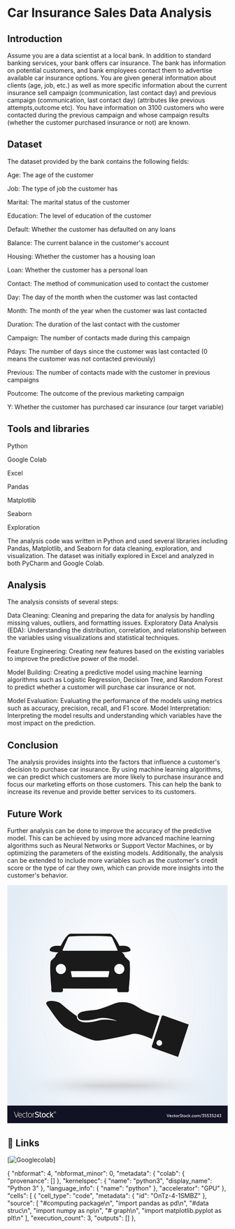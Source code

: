 
# Car Insurance Sales Data Analysis


## Introduction
Assume you are a data scientist at a local bank. In addition to standard banking services, your bank offers car insurance. The bank has information on potential customers, and bank employees contact them to advertise available car insurance options.
You are given general information about clients (age, job, etc.) as well as more specific information about the current insurance sell campaign (communication, last contact day) and previous campaign (communication, last contact day) (attributes like previous attempts,outcome etc).
You have information on 3100 customers who were contacted during the previous campaign and whose campaign results (whether the customer purchased insurance or not) are known.

## Dataset
The dataset provided by the bank contains the following fields:

Age: The age of the customer

Job: The type of job the customer has

Marital: The marital status of the customer

Education: The level of education of the customer

Default: Whether the customer has defaulted on any loans

Balance: The current balance in the customer's account

Housing: Whether the customer has a housing loan

Loan: Whether the customer has a personal loan

Contact: The method of communication used to contact the customer

Day: The day of the month when the customer was last contacted

Month: The month of the year when the customer was last contacted

Duration: The duration of the last contact with the customer

Campaign: The number of contacts made during this campaign

Pdays: The number of days since the customer was last contacted (0 means the customer was not contacted previously)

Previous: The number of contacts made with the customer in previous campaigns

Poutcome: The outcome of the previous marketing campaign

Y: Whether the customer has purchased car insurance (our target variable)


## Tools and libraries 

Python

Google Colab

Excel

Pandas

Matplotlib

Seaborn 

Exploration


The analysis code was written in Python and used several libraries including Pandas, Matplotlib, and Seaborn for data cleaning, exploration, and visualization. The dataset was initially explored in Excel and analyzed in both PyCharm and Google Colab.
## Analysis

The analysis consists of several steps:

Data Cleaning: Cleaning and preparing the data for analysis by handling missing values, outliers, and formatting issues.
Exploratory Data Analysis (EDA): Understanding the distribution, correlation, and relationship between the variables using visualizations and statistical techniques.

Feature Engineering: Creating new features based on the existing variables to improve the predictive power of the model.

Model Building: Creating a predictive model using machine learning algorithms such as Logistic Regression, Decision Tree, and Random Forest to predict whether a customer will purchase car insurance or not.

Model Evaluation: Evaluating the performance of the models using metrics such as accuracy, precision, recall, and F1 score.
Model Interpretation: Interpreting the model results and understanding which variables have the most impact on the prediction.
## Conclusion

The analysis provides insights into the factors that influence a customer's decision to purchase car insurance. By using machine learning algorithms, we can predict which customers are more likely to purchase insurance and focus our marketing efforts on those customers. This can help the bank to increase its revenue and provide better services to its customers.
## Future Work

Further analysis can be done to improve the accuracy of the predictive model. This can be achieved by using more advanced machine learning algorithms such as Neural Networks or Support Vector Machines, or by optimizing the parameters of the existing models. Additionally, the analysis can be extended to include more variables such as the customer's credit score or the type of car they own, which can provide more insights into the customer's behavior.

![Insure Your Car](https://github.com/KOKADWARAkshay/task6/blob/main/carisnurlogo.jpg)

## 🔗 Links

[![Googlecolab](https://colab.research.google.com/drive/1ouMHO9T7X4klS7Dg0JOOV2JiuXrGkIHz?usp=sharing)]


{
  "nbformat": 4,
  "nbformat_minor": 0,
  "metadata": {
    "colab": {
      "provenance": []
    },
    "kernelspec": {
      "name": "python3",
      "display_name": "Python 3"
    },
    "language_info": {
      "name": "python"
    },
    "accelerator": "GPU"
  },
  "cells": [
    {
      "cell_type": "code",
      "metadata": {
        "id": "OnTz-4-1SMBZ"
      },
      "source": [
        "#computing package\n",
        "import pandas as pd\n",
        "#data struc\n",
        "import numpy as np\n",
        "# graph\n",
        "import matplotlib.pyplot as plt\n"
      ],
      "execution_count": 3,
      "outputs": []
    },
